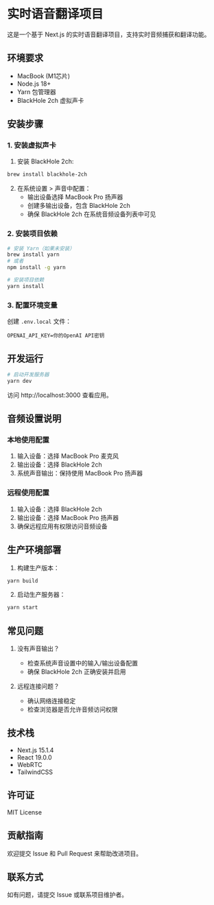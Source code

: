 # 实时语音翻译项目

这是一个基于 Next.js 的实时语音翻译项目，支持实时音频捕获和翻译功能。

## 环境要求

- MacBook (M1芯片)
- Node.js 18+
- Yarn 包管理器
- BlackHole 2ch 虚拟声卡

## 安装步骤

### 1. 安装虚拟声卡

1. 安装 BlackHole 2ch:
```bash
brew install blackhole-2ch
```

2. 在系统设置 > 声音中配置：
   - 输出设备选择 MacBook Pro 扬声器
   - 创建多输出设备，包含 BlackHole 2ch
   - 确保 BlackHole 2ch 在系统音频设备列表中可见

### 2. 安装项目依赖

```bash
# 安装 Yarn（如果未安装）
brew install yarn
# 或者
npm install -g yarn

# 安装项目依赖
yarn install
```

### 3. 配置环境变量

创建 `.env.local` 文件：
```
OPENAI_API_KEY=你的OpenAI API密钥
```

## 开发运行

```bash
# 启动开发服务器
yarn dev
```

访问 http://localhost:3000 查看应用。

## 音频设置说明

### 本地使用配置
1. 输入设备：选择 MacBook Pro 麦克风
2. 输出设备：选择 BlackHole 2ch
3. 系统声音输出：保持使用 MacBook Pro 扬声器

### 远程使用配置
1. 输入设备：选择 BlackHole 2ch
2. 输出设备：选择 MacBook Pro 扬声器
3. 确保远程应用有权限访问音频设备

## 生产环境部署

1. 构建生产版本：
```bash
yarn build
```

2. 启动生产服务器：
```bash
yarn start
```

## 常见问题

1. 没有声音输出？
   - 检查系统声音设置中的输入/输出设备配置
   - 确保 BlackHole 2ch 正确安装并启用

2. 远程连接问题？
   - 确认网络连接稳定
   - 检查浏览器是否允许音频访问权限

## 技术栈

- Next.js 15.1.4
- React 19.0.0
- WebRTC
- TailwindCSS

## 许可证

MIT License

## 贡献指南

欢迎提交 Issue 和 Pull Request 来帮助改进项目。

## 联系方式

如有问题，请提交 Issue 或联系项目维护者。
